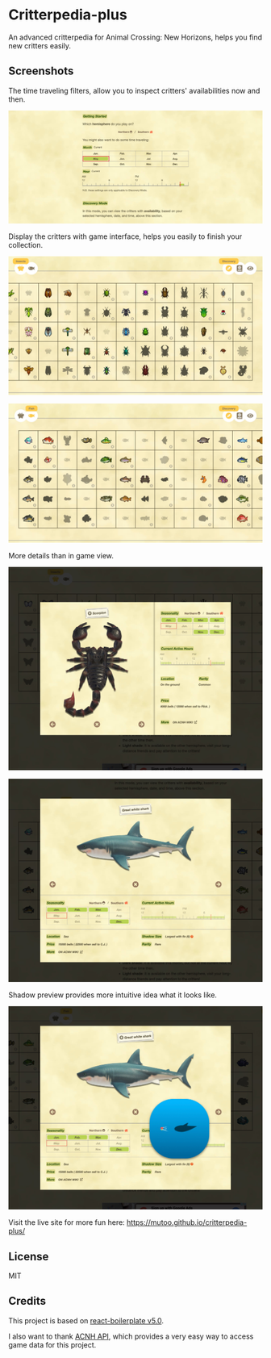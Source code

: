 # Critterpedia-plus

An advanced critterpedia for Animal Crossing: New Horizons, helps you find new critters easily.

## Screenshots

The time traveling filters, allow you to inspect critters' availabilities now and then.

![Filters](./screenshots/filters.jpg)

Display the critters with game interface, helps you easily to finish your collection.

![Insect Grid](./screenshots/insects.jpg)

![Fish Grid](./screenshots/fish.jpg)

More details than in game view.

![Insect Detail](./screenshots/insect-detail.jpg)

![Fish Detail](./screenshots/fish-detail.jpg)

Shadow preview provides more intuitive idea what it looks like.

![Fish Shadow](./screenshots/fish-shadow.jpg)

Visit the live site for more fun here:
https://mutoo.github.io/critterpedia-plus/

## License

MIT

## Credits

This project is based on [react-boilerplate v5.0](https://github.com/react-boilerplate/react-boilerplate/pull/2815).

I also want to thank [ACNH API](http://acnhapi.com/), which provides a very easy way to access game data for this project.
